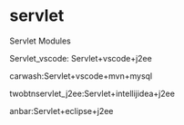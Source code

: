 # servlet
Servlet Modules

Servlet_vscode: Servlet+vscode+j2ee       

carwash:Servlet+vscode+mvn+mysql       

twobtnservlet_j2ee:Servlet+intellijidea+j2ee       

anbar:Servlet+eclipse+j2ee     
